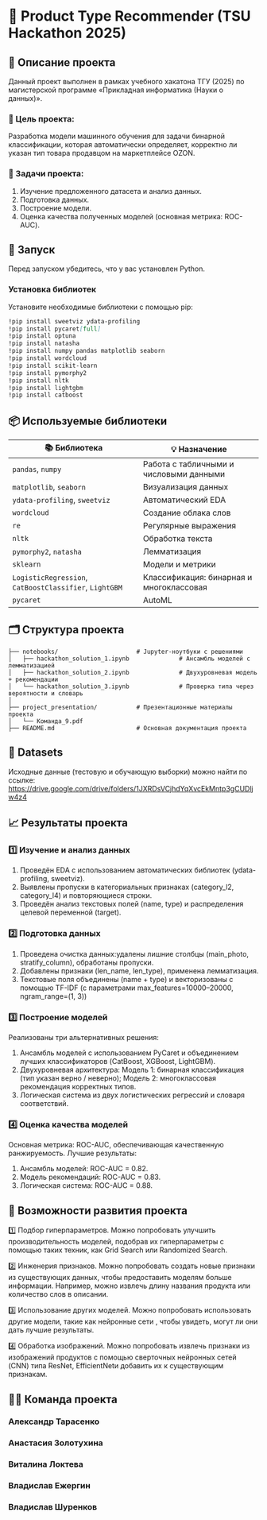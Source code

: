 # 🧠 Product Type Recommender (TSU Hackathon 2025)
## 📌 Описание проекта 
Данный проект выполнен в рамках учебного хакатона ТГУ (2025) по магистерской программе «Прикладная информатика (Науки о данных)».
### 🎯 Цель проекта:
Разработка модели машинного обучения для задачи бинарной классификации, которая автоматически определяет, корректно ли указан тип товара продавцом на маркетплейсе OZON.
### 🧩 Задачи проекта:
1) Изучение предложенного датасета и анализ данных.
2) Подготовка данных.
3) Построение модели.
4) Оценка качества полученных моделей (основная метрика: ROC-AUC).
## 🚀 Запуск
Перед запуском убедитесь, что у вас установлен Python.
### Установка библиотек
Установите необходимые библиотеки с помощью pip:
```markdown
!pip install sweetviz ydata-profiling
!pip install pycaret[full]
!pip install optuna
!pip install natasha
!pip install numpy pandas matplotlib seaborn
!pip install wordcloud
!pip install scikit-learn
!pip install pymorphy2
!pip install nltk
!pip install lightgbm
!pip install catboost
```
## 📦 Используемые библиотеки

| 📚 Библиотека | 💡 Назначение |
|---------------|----------------|
| `pandas`, `numpy` | Работа с табличными и числовыми данными |
| `matplotlib`, `seaborn` | Визуализация данных |
| `ydata-profiling`, `sweetviz` | Автоматический EDA |
| `wordcloud` | Создание облака слов |
| `re` | Регулярные выражения |
| `nltk` | Обработка текста |
| `pymorphy2`, `natasha` | Лемматизация |
| `sklearn` | Модели и метрики |
| `LogisticRegression`, `CatBoostClassifier`, `LightGBM` | Классификация: бинарная и многоклассовая |
| `pycaret` | AutoML |
## 🗂️ Структура проекта
```
├── notebooks/                      # Jupyter-ноутбуки с решениями
│   ├── hackathon_solution_1.ipynb              # Ансамбль моделей с лемматизацией
│   ├── hackathon_solution_2.ipynb              # Двухуровневая модель + рекомендации
│   └── hackathon_solution_3.ipynb              # Проверка типа через вероятности и словарь
│
├── project_presentation/           # Презентационные материалы проекта
│   └── Команда_9.pdf
├── README.md                       # Основная документация проекта
```
## 📂 Datasets
Исходные данные (тестовую и обучающую выборки) можно найти по ссылке: 
https://drive.google.com/drive/folders/1JXRDsVCjhdYqXvcEkMntp3gCUDljw4z4

## 📈 Результаты проекта
### 1️⃣ Изучение и анализ данных
  1. Проведён EDA с использованием автоматических библиотек (ydata-profiling, sweetviz).
  2. Выявлены пропуски в категориальных признаках (category_l2, category_l4) и повторяющиеся строки.
  3. Проведён анализ текстовых полей (name, type) и распределения целевой переменной (target).
### 2️⃣ Подготовка данных
  1. Проведена очистка данных:удалены лишние столбцы (main_photo, stratify_column), обработаны пропуски.
  2. Добавлены признаки (len_name, len_type), применена лемматизация.
  3. Текстовые поля объединены (name + type) и векторизованы с помощью TF-IDF (с параметрами max_features=10000–20000, ngram_range=(1, 3))
### 3️⃣ Построение моделей
Реализованы три альтернативных решения:
1. Ансамбль моделей с использованием PyCaret и объединением лучших классификаторов (CatBoost, XGBoost, LightGBM).
2. Двухуровневая архитектура:
  Модель 1: бинарная классификация (тип указан верно / неверно);
  Модель 2: многоклассовая рекомендация корректных типов.
3. Логическая система из двух логистических регрессий и словаря соответствий.
### 4️⃣ Оценка качества моделей
Основная метрика: ROC-AUC, обеспечивающая качественную ранжируемость.
Лучшие результаты:
1. Ансамбль моделей: ROC-AUC = 0.82.
2. Модель рекомендаций: ROC-AUC = 0.83.
3. Логическая система: ROC-AUC = 0.88.
## 🔮 Возможности развития проекта

1️⃣	Подбор гиперпараметров. Можно попробовать улучшить производительность моделей, подобрав их гиперпараметры с помощью таких техник, как Grid Search или Randomized Search.

2️⃣	Инженерия признаков. Можно попробовать создать новые признаки из существующих данных, чтобы предоставить моделям больше информации. Например, можно извлечь длину названия продукта или количество слов в описании.

3️⃣	Использование других моделей. Можно попробовать использовать другие модели, такие как нейронные сети , чтобы увидеть, могут ли они дать лучшие результаты.

4️⃣	Обработка изображений. Можно попробовать извлечь признаки из изображений продуктов с помощью сверточных нейронных сетей (CNN) типа ResNet, EfficientNetи добавить их к существующим признакам.
## 🧑‍💻 Команда проекта
### Александр Тарасенко
### Анастасия Золотухина
### Виталина Локтева
### Владислав Ежергин
### Владислав Шуренков
